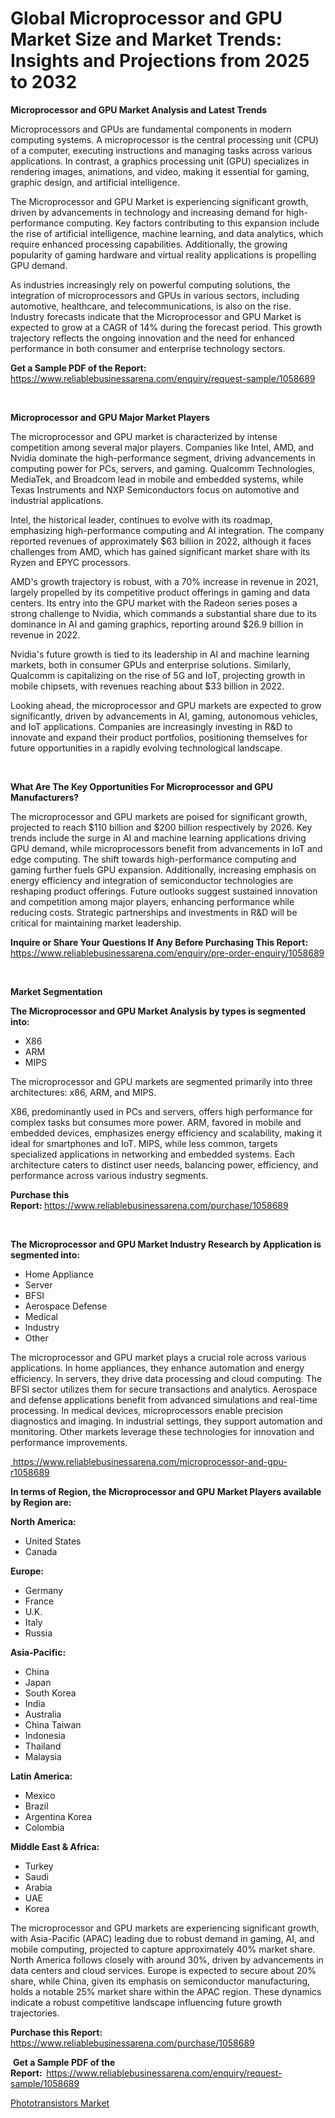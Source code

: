 <p><h1>Global Microprocessor and GPU Market Size and Market Trends: Insights and Projections from 2025 to 2032</h1></p><p><strong>Microprocessor and GPU Market Analysis and Latest Trends</strong></p>
<p><p>Microprocessors and GPUs are fundamental components in modern computing systems. A microprocessor is the central processing unit (CPU) of a computer, executing instructions and managing tasks across various applications. In contrast, a graphics processing unit (GPU) specializes in rendering images, animations, and video, making it essential for gaming, graphic design, and artificial intelligence.</p><p>The Microprocessor and GPU Market is experiencing significant growth, driven by advancements in technology and increasing demand for high-performance computing. Key factors contributing to this expansion include the rise of artificial intelligence, machine learning, and data analytics, which require enhanced processing capabilities. Additionally, the growing popularity of gaming hardware and virtual reality applications is propelling GPU demand.</p><p>As industries increasingly rely on powerful computing solutions, the integration of microprocessors and GPUs in various sectors, including automotive, healthcare, and telecommunications, is also on the rise. Industry forecasts indicate that the Microprocessor and GPU Market is expected to grow at a CAGR of 14% during the forecast period. This growth trajectory reflects the ongoing innovation and the need for enhanced performance in both consumer and enterprise technology sectors.</p></p>
<p><strong>Get a Sample PDF of the Report:&nbsp;</strong> <a href="https://www.reliablebusinessarena.com/enquiry/request-sample/1058689?utm_campaign=2269&utm_medium=2&utm_source=Github&utm_content=ia&utm_term=10022025&utm_id=microprocessor-and-gpu">https://www.reliablebusinessarena.com/enquiry/request-sample/1058689</a></p>
<p>&nbsp;</p>
<p><strong>Microprocessor and GPU Major Market Players</strong></p>
<p><p>The microprocessor and GPU market is characterized by intense competition among several major players. Companies like Intel, AMD, and Nvidia dominate the high-performance segment, driving advancements in computing power for PCs, servers, and gaming. Qualcomm Technologies, MediaTek, and Broadcom lead in mobile and embedded systems, while Texas Instruments and NXP Semiconductors focus on automotive and industrial applications.</p><p>Intel, the historical leader, continues to evolve with its roadmap, emphasizing high-performance computing and AI integration. The company reported revenues of approximately $63 billion in 2022, although it faces challenges from AMD, which has gained significant market share with its Ryzen and EPYC processors.</p><p>AMD's growth trajectory is robust, with a 70% increase in revenue in 2021, largely propelled by its competitive product offerings in gaming and data centers. Its entry into the GPU market with the Radeon series poses a strong challenge to Nvidia, which commands a substantial share due to its dominance in AI and gaming graphics, reporting around $26.9 billion in revenue in 2022.</p><p>Nvidia's future growth is tied to its leadership in AI and machine learning markets, both in consumer GPUs and enterprise solutions. Similarly, Qualcomm is capitalizing on the rise of 5G and IoT, projecting growth in mobile chipsets, with revenues reaching about $33 billion in 2022.</p><p>Looking ahead, the microprocessor and GPU markets are expected to grow significantly, driven by advancements in AI, gaming, autonomous vehicles, and IoT applications. Companies are increasingly investing in R&D to innovate and expand their product portfolios, positioning themselves for future opportunities in a rapidly evolving technological landscape.</p></p>
<p>&nbsp;</p>
<p><strong>What Are The Key Opportunities For Microprocessor and GPU Manufacturers?</strong></p>
<p><p>The microprocessor and GPU markets are poised for significant growth, projected to reach $110 billion and $200 billion respectively by 2026. Key trends include the surge in AI and machine learning applications driving GPU demand, while microprocessors benefit from advancements in IoT and edge computing. The shift towards high-performance computing and gaming further fuels GPU expansion. Additionally, increasing emphasis on energy efficiency and integration of semiconductor technologies are reshaping product offerings. Future outlooks suggest sustained innovation and competition among major players, enhancing performance while reducing costs. Strategic partnerships and investments in R&D will be critical for maintaining market leadership.</p></p>
<p><strong>Inquire or Share Your Questions If Any Before Purchasing This Report:</strong> <a href="https://www.reliablebusinessarena.com/enquiry/pre-order-enquiry/1058689?utm_campaign=2269&utm_medium=2&utm_source=Github&utm_content=ia&utm_term=10022025&utm_id=microprocessor-and-gpu">https://www.reliablebusinessarena.com/enquiry/pre-order-enquiry/1058689</a></p>
<p>&nbsp;</p>
<p><strong>Market Segmentation</strong></p>
<p><strong>The Microprocessor and GPU Market Analysis by types is segmented into:</strong></p>
<p><ul><li>X86</li><li>ARM</li><li>MIPS</li></ul></p>
<p><p>The microprocessor and GPU markets are segmented primarily into three architectures: x86, ARM, and MIPS. </p><p>X86, predominantly used in PCs and servers, offers high performance for complex tasks but consumes more power. ARM, favored in mobile and embedded devices, emphasizes energy efficiency and scalability, making it ideal for smartphones and IoT. MIPS, while less common, targets specialized applications in networking and embedded systems. Each architecture caters to distinct user needs, balancing power, efficiency, and performance across various industry segments.</p></p>
<p><strong>Purchase this Report:&nbsp;</strong><a href="https://www.reliablebusinessarena.com/purchase/1058689?utm_campaign=2269&utm_medium=2&utm_source=Github&utm_content=ia&utm_term=10022025&utm_id=microprocessor-and-gpu">https://www.reliablebusinessarena.com/purchase/1058689</a></p>
<p>&nbsp;</p>
<p><strong>The Microprocessor and GPU Market Industry Research by Application is segmented into:</strong></p>
<p><ul><li>Home Appliance</li><li>Server</li><li>BFSI</li><li>Aerospace Defense</li><li>Medical</li><li>Industry</li><li>Other</li></ul></p>
<p><p>The microprocessor and GPU market plays a crucial role across various applications. In home appliances, they enhance automation and energy efficiency. In servers, they drive data processing and cloud computing. The BFSI sector utilizes them for secure transactions and analytics. Aerospace and defense applications benefit from advanced simulations and real-time processing. In medical devices, microprocessors enable precision diagnostics and imaging. In industrial settings, they support automation and monitoring. Other markets leverage these technologies for innovation and performance improvements.</p></p>
<p><a href="https://www.reliablebusinessarena.com/microprocessor-and-gpu-r1058689?utm_campaign=2269&utm_medium=2&utm_source=Github&utm_content=ia&utm_term=10022025&utm_id=microprocessor-and-gpu">&nbsp;https://www.reliablebusinessarena.com/microprocessor-and-gpu-r1058689</a></p>
<p><strong>In terms of Region, the Microprocessor and GPU Market Players available by Region are:</strong></p>
<p>
    <p> <strong> North America: </strong>
        <ul>
            <li>United States</li>
            <li>Canada</li>
        </ul>
        </p> 
    <p> <strong> Europe: </strong>
        <ul>
            <li>Germany</li>
            <li>France</li>
            <li>U.K.</li>
            <li>Italy</li>
            <li>Russia</li>
        </ul>
        </p> 
    <p> <strong> Asia-Pacific: </strong>
        <ul>
            <li>China</li>
            <li>Japan</li>
            <li>South Korea</li>
            <li>India</li>
            <li>Australia</li>
            <li>China Taiwan</li>
            <li>Indonesia</li>
            <li>Thailand</li>
            <li>Malaysia</li>
        </ul>
        </p> 
    <p> <strong> Latin America: </strong>
        <ul>
            <li>Mexico</li>
            <li>Brazil</li>
            <li>Argentina Korea</li>
            <li>Colombia</li>
        </ul>
        </p> 
    <p> <strong> Middle East & Africa: </strong>
        <ul>
            <li>Turkey</li>
            <li>Saudi</li>
            <li>Arabia</li>
            <li>UAE</li>
            <li>Korea</li>
        </ul>
    </p>
    </p>
<p><p>The microprocessor and GPU markets are experiencing significant growth, with Asia-Pacific (APAC) leading due to robust demand in gaming, AI, and mobile computing, projected to capture approximately 40% market share. North America follows closely with around 30%, driven by advancements in data centers and cloud services. Europe is expected to secure about 20% share, while China, given its emphasis on semiconductor manufacturing, holds a notable 25% market share within the APAC region. These dynamics indicate a robust competitive landscape influencing future growth trajectories.</p></p>
<p><strong>Purchase this Report: </strong><a href="https://www.reliablebusinessarena.com/purchase/1058689?utm_campaign=2269&utm_medium=2&utm_source=Github&utm_content=ia&utm_term=10022025&utm_id=microprocessor-and-gpu">https://www.reliablebusinessarena.com/purchase/1058689</a></p>
<p>&nbsp;<strong>Get a Sample PDF of the Report:&nbsp;&nbsp;</strong><a href="https://www.reliablebusinessarena.com/enquiry/request-sample/1058689?utm_campaign=2269&utm_medium=2&utm_source=Github&utm_content=ia&utm_term=10022025&utm_id=microprocessor-and-gpu">https://www.reliablebusinessarena.com/enquiry/request-sample/1058689</a></p>
<p><strong></strong></p>
<p><p><a href="https://github.com/alberthagorsuch/Market-Research-Report-List-1/blob/main/phototransistors-market.md?utm_campaign=2269&utm_medium=2&utm_source=Github&utm_content=ia&utm_term=10022025&utm_id=microprocessor-and-gpu">Phototransistors Market</a></p></p>